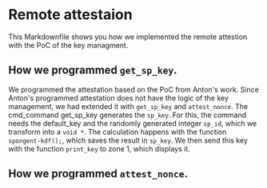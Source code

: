 # Remote attestaion
This Markdownfile shows you how we implemented the remote attestion with the PoC of the key managment.

## How we programmed ```get_sp_key```.
We programmed the attestation based on the PoC from Anton's work. Since Anton's programmed attestation does not have the logic of the key management, we had extended it with ```get_sp_key``` and ```attest_nonce```. The cmd_command get_sp_key generates the ```sp_key```. For this, the command needs the default_key and the randomly generated integer ```sp_id```, which we transform into a ```void *```. The calculation happens with the function ```spongent-kdf();```, which saves the result in ```sp_key```. We then send this key with the function ```print_key``` to zone 1, which displays it.

## How we programmed ```attest_nonce```.
